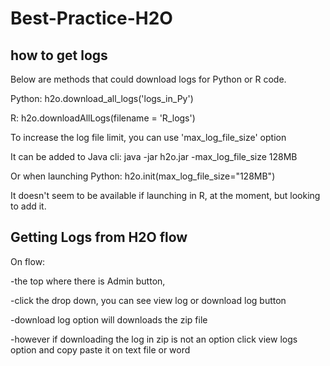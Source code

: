 # Best-Practice-H2O

## how to get logs

Below are methods that could download logs for Python or R code.

Python:
h2o.download_all_logs('logs_in_Py')

R:
h2o.downloadAllLogs(filename = 'R_logs')

To increase the log file limit, you can use 'max_log_file_size' option

It can be added to Java cli: java -jar h2o.jar -max_log_file_size 128MB

Or when launching Python: h2o.init(max_log_file_size="128MB")

It doesn't seem to be available if launching in R, at the moment, but looking to add it.


## Getting Logs from H2O flow

On flow:

-the top where there is Admin button, 

-click the drop down, you can see view log or download log button

-download log option will downloads the zip file 

-however if downloading the log in zip is not an option click view logs option and copy paste it on text file or word 
